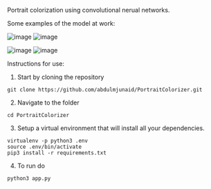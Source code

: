 Portrait colorization using convolutional nerual networks. 

Some examples of the model at work:

![image](https://github.com/abdulmjunaid/PortraitColorizer/assets/93731530/1c1d9bad-d2ee-4e40-a2bd-1ebc88aaf420)
![image](https://github.com/abdulmjunaid/PortraitColorizer/assets/93731530/67b82668-6d47-4f7c-a5d4-24eb566d222a)

![image](https://github.com/abdulmjunaid/PortraitColorizer/assets/93731530/75505bc7-aead-44ee-9127-25be1aaf9aa6)
![image](https://github.com/abdulmjunaid/PortraitColorizer/assets/93731530/24d70c12-f436-4e5e-903a-5610dc4da443)



Instructions for use:
1. Start by cloning the repository

```
git clone https://github.com/abdulmjunaid/PortraitColorizer.git
```

2. Navigate to the folder

```
cd PortraitColorizer
```

3. Setup a virtual environment that will install all your dependencies.

```
virtualenv -p python3 .env
source .env/bin/activate
pip3 install -r requirements.txt
```

4. To run do

```
python3 app.py
```

